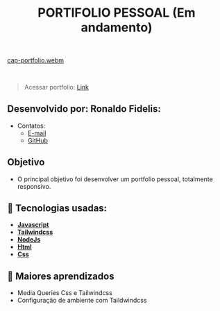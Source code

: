 <h1 align=center> PORTIFOLIO PESSOAL (Em andamento)</h1>

<br>

[cap-portfolio.webm](https://github.com/RonaldoFidelis/Portifolio-pessoal/assets/92171641/c9d841de-bcc7-489e-adbd-4534e7aca340)

<br>

> Acessar portfolio: <a href="https://portfolio-ronaldo-fidelis.netlify.app/" target="_blank">Link</a>

## Desenvolvido por: Ronaldo Fidelis:
-  Contatos:
    - <a href="mailto:ronaldofidelis.ti@gmail.com" target="_blank">E-mail</a>
    - <a href="https://github.com/RonaldoFidelis" target="_blank">GitHub</a>  
## Objetivo

- O principal objetivo foi desenvolver um portfolio pessoal, totalmente responsivo.

## 🚀 Tecnologias usadas:

* **[ Javascript ](https://developer.mozilla.org/en-US/docs/Web/JavaScript)**
* **[ Tailwindcss ](https://tailwindcss.com/)**
* **[ NodeJs ](https://nodejs.org/en)**
* **[ Html ](https://developer.mozilla.org/pt-BR/docs/Web/HTML)**
* **[ Css ](https://developer.mozilla.org/pt-BR/docs/Web/CSS)**

## 📝 Maiores aprendizados

* Media Queries Css e Tailwindcss
* Configuração de ambiente com Taildwindcss


